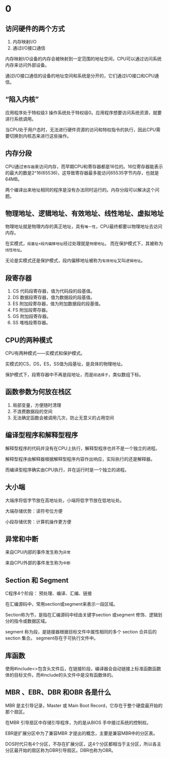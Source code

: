 # 0

## 访问硬件的两个方式

1. 内存映射I/O 
2. 通过I/O接口通信

内存映射I/O设备的内存会被映射到一定范围的地址空间，CPU可以通过访问系统内存来访问外部设备。

通过I/O接口通信的设备的地址空间和系统是分开的，它们通过I/O接口和CPU通信。

## “陷入内核”

应用程序处于特权级3 操作系统处于特权级0。应用程序想要访问系统资源，就要进行系统调用。

当CPU处于用户态时，无法进行硬件资源的访问和特权指令的执行，因此CPU需要切换到内核态来进行这些操作。

## 内存分段

CPU通过`寄存器`来访问内存，而早期CPU和寄存器都是16位的。16位寄存器能表示的最大的数是2^16(65536)，这导致寄存器最多能访问65535字节内存，也就是64MB。

两个编译出来地址相同的程序是没有办法同时运行的。内存分段可以解决这个问题。

## 物理地址、逻辑地址、有效地址、线性地址、虚拟地址

物理地址就是物理内存的真正地址，具有`唯一性`，CPU最终都要以物理地址去访问内存。

在实模式，`段基址+段内偏移地址`经过处理就是`物理地址`。 而在保护模式下，其被称为`线性地址`。

无论是实模式还是保护模式，段内偏移地址被称为`有效地址`又叫`逻辑地址`。

## 段寄存器
1. CS 代码段寄存器，值为代码段的段基值。
2. DS 数据段寄存器，值为数据段的段基值。
3. ES 附加段寄存器，值为附加数据段的段基值。
4. FS 附加段寄存器。
5. GS 附加段寄存器。
6. SS 堆栈段寄存器。

## CPU的两种模式

CPU有两种模式——实模式和保护模式。

实模式的CS，DS，ES，SS值为段基址，是具体的物理地址。

保护模式下，段寄存器中不再是段地址，而是`段选择子`，类似数组下标。

## 函数参数为何放在栈区

1. 局部变量，方便随时清理
2. 不浪费数据段的空间
3. 无法确定函数会被调用几次，防止无意义的占用空间

## 编译型程序和解释型程序

解释型程序的代码并没有在CPU上执行，解释型程序也并不是一个独立的进程。

解释型程序由解释器根据解释型程序内容作出响应，实际执行的还是解释器。

而编译型程序确实由CPU执行，并在运行时是一个独立的进程。

## 大小端

大端序将低字节放在高地址处，小端将低字节放在低地址处。

大端存储优势：读符号位方便

小段存储优势：计算机操作更方便

## 异常和中断

来自CPU内部的事件发生称为`异常`

来自CPU外部的事件发生称为`中断`

## Section 和 Segment

C程序4个阶段：
预处理、编译、汇编、链接

在汇编源码中，常用section或segment来表示一段区域。

Section称为节，是指在汇编源码中经由关键字section 或segment 修饰、逻辑划分的指令或数据区域。

segment 称为段，是链接器根据目标文件中属性相同的多个 section 合并后的 section 集合。 segment存在于可执行文件中。

## 库函数

使用#include<>包含头文件后，在链接阶段，编译器会自动链接上标准函数函数体的目标文件。而#include的头文件中是没有函数体的。

## MBR 、EBR、DBR 和OBR 各是什么

MBR 是主引导记录，Master 或 Main Boot Record，它存在于整个硬盘最开始的那个扇区。

在MBR 引导扇区中存储引导程序，为的是从BIOS 手中接过系统的控制权。

EBR是扩展分区中为了兼容MBR 才提出的概念，主要是兼容MBR中的分区表。

DOS时代只有4个分区，不存在扩展分区，这4个分区都相当于主分区，所以各主分区最开始的扇区称为DBR引导扇区。DBR也称为OBR。